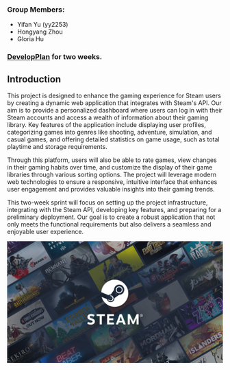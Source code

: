 
### Group Members:  
- Yifan Yu (yy2253)  
- Hongyang Zhou  
- Gloria Hu  

### [DevelopPlan](developPlan.md) for two weeks.
  
## Introduction
This project is designed to enhance the gaming experience for Steam users by creating a dynamic web application that integrates with Steam's API. Our aim is to provide a personalized dashboard where users can log in with their Steam accounts and access a wealth of information about their gaming library. Key features of the application include displaying user profiles, categorizing games into genres like shooting, adventure, simulation, and casual games, and offering detailed statistics on game usage, such as total playtime and storage requirements.

Through this platform, users will also be able to rate games, view changes in their gaming habits over time, and customize the display of their game libraries through various sorting options. The project will leverage modern web technologies to ensure a responsive, intuitive interface that enhances user engagement and provides valuable insights into their gaming trends.

This two-week sprint will focus on setting up the project infrastructure, integrating with the Steam API, developing key features, and preparing for a preliminary deployment. Our goal is to create a robust application that not only meets the functional requirements but also delivers a seamless and enjoyable user experience.
  
![steam](./steam-dashboard/public/img/readme.jpg "steam")   

